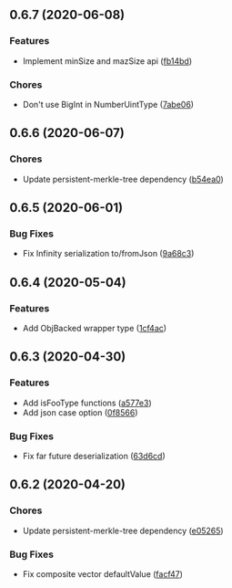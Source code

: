 ## 0.6.7 (2020-06-08)

### Features

* Implement minSize and mazSize api  ([fb14bd](https://github.com/chainsafe/ssz/commit/fb14bd))

### Chores

* Don't use BigInt in NumberUintType ([7abe06](https://github.com/chainsafe/ssz/commit/7abe06))

## 0.6.6 (2020-06-07)

### Chores

* Update persistent-merkle-tree dependency ([b54ea0](https://github.com/chainsafe/ssz/commit/b54ea0))

## 0.6.5 (2020-06-01)

### Bug Fixes

* Fix Infinity serialization to/fromJson ([9a68c3](https://github.com/chainsafe/ssz/commit/9a68c3))

## 0.6.4 (2020-05-04)

### Features

* Add ObjBacked wrapper type ([1cf4ac](https://github.com/chainsafe/ssz/commit/1cf4ac))

## 0.6.3 (2020-04-30)

### Features

* Add isFooType functions ([a577e3](https://github.com/chainsafe/ssz/commit/a577e3))
* Add json case option ([0f8566](https://github.com/chainsafe/ssz/commit/0f8566))

### Bug Fixes

* Fix far future deserialization ([63d6cd](https://github.com/chainsafe/ssz/commit/63d6cd))

## 0.6.2 (2020-04-20)

### Chores

* Update persistent-merkle-tree dependency ([e05265](https://github.com/chainsafe/ssz/commit/e05265))

### Bug Fixes

* Fix composite vector defaultValue ([facf47](https://github.com/chainsafe/ssz/commit/facf47))
